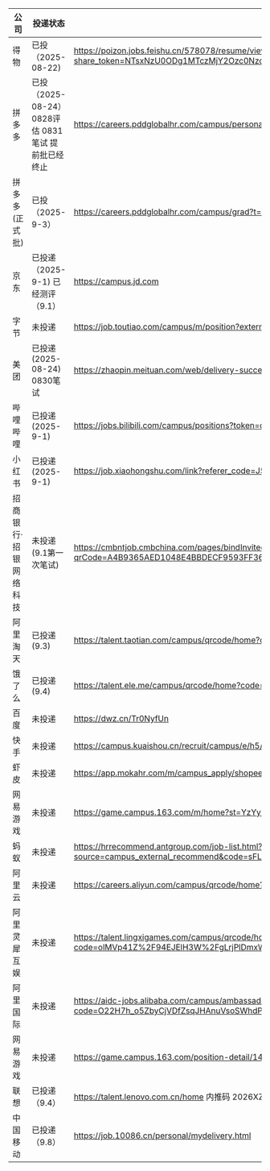 
| 公司          | 投递状态                                 | 地址                                                                                                                                           |
|-------------|--------------------------------------|----------------------------------------------------------------------------------------------------------------------------------------------| 
| 得物          | 已投（2025-08-22)                       | https://poizon.jobs.feishu.cn/578078/resume/view?share_token=NTsxNzU0ODg1MTczMjY2Ozc0Nzc1NTgyMTY5NjU2NzExOTQ7NzQ3NzU5NDYyMDg5MDQxNzQzNDsxLzI |
| 拼多多         | 已投（2025-08-24） 0828评估 0831笔试 提前批已经终止 | https://careers.pddglobalhr.com/campus/personal-center                                                                                       |
| 拼多多(正式批)    | 已投（2025-9-3）                         | https://careers.pddglobalhr.com/campus/grad?t=aL2TxHRZc0                                                                                     |
| 京东          | 已投递（2025-9-1) 已经测评（9.1）              | https://campus.jd.com                                                                                                                        |
| 字节          | 未投递                                  | https://job.toutiao.com/campus/m/position?external_referral_code=JGP1V67                                                                     |
| 美团          | 已投递(2025-08-24) 0830笔试               | https://zhaopin.meituan.com/web/delivery-success?highlightType=campus&staffSsoId=23748562                                                    |
| 哔哩哔哩        | 已投递(2025-9-1)                        | https://jobs.bilibili.com/campus/positions?token=c510a27d-e3ae-4db4-bb79-501b75674469&page=1                                                 |
| 小红书         | 已投递(2025-9-1)                        | https://job.xiaohongshu.com/link?referer_code=J5NWMY5TCAOA                                                                                   |
| 招商银行·招银网络科技 | 未投递(9.1第一次笔试)                        | https://cmbntjob.cmbchina.com/pages/bindInvited.html?qrCode=A4B9365AED1048E4BBDECF9593FF3608&rand=1754015829984&blNtCode=OJYUOY              |
| 阿里淘天        | 已投递(9.3)                             | https://talent.taotian.com/campus/qrcode/home?code=Ak9VnLwYTbPa1AqL0dC72jri1IR3IOpiMZAHTsoVOcs%3D                                            |
| 饿了么         | 已投递(9.4)                             | https://talent.ele.me/campus/qrcode/home?code=P5368qSwikRqDddjIvppehzKJHVdLbZ2u_P%2Ft3gNZ5o%3D                                               |
| 百度          | 未投递                                  | https://dwz.cn/Tr0NyfUn                                                                                                                      |
| 快手          | 未投递                                  | https://campus.kuaishou.cn/recruit/campus/e/h5/#/campus/jobs?code=campuseAHAeQmLm                                                            |
| 虾皮          | 未投递                                  | https://app.mokahr.com/m/campus_apply/shopee/2962?recommendCode=DS4uP5Zf&hash=%23%2Fjobs#/jobs                                               |
| 网易游戏        | 未投递                                  | https://game.campus.163.com/m/home?st=YzYyMjM2MmQtODVkMC00M2I5LTljMmItOWQ2MGQzZWNjNGZh                                                       |
| 蚂蚁          | 未投递                                  | https://hrrecommend.antgroup.com/job-list.html?source=campus_external_recommend&code=sFLdPTODMCphU9rykWimpQ%3D%3D                            |
| 阿里云         | 未投递                                  | https://careers.aliyun.com/campus/qrcode/home?code=61cYifI9tTAkXcBUBmKKNF%2FAHBphwXE8CigP30FQ2zw%3D                                          | 
| 阿里灵犀互娱      | 未投递                                  | https://talent.lingxigames.com/campus/qrcode/home?code=olMVp41Z%2F94EJElH3W%2FgLrjPlDmxWbq7sFSokQQHBkM%3D                                    |
| 阿里国际        | 未投递                                  | https://aidc-jobs.alibaba.com/campus/ambassador/home?code=O22H7h_o5ZbyCjVDfZsqJHAnuVsoSWhdPYtunlr5Iq0%3D&externalCode=205                    | 
| 网易游戏        | 未投递                                  | https://game.campus.163.com/position-detail/1489                                                                                             | 
| 联想          | 已投递（9.4）                             | https://talent.lenovo.com.cn/home 内推码 2026XZLMXXY                                                                                            |
| 中国移动        | 已投递（9.8）                             | https://job.10086.cn/personal/mydelivery.html                                                                                                |
